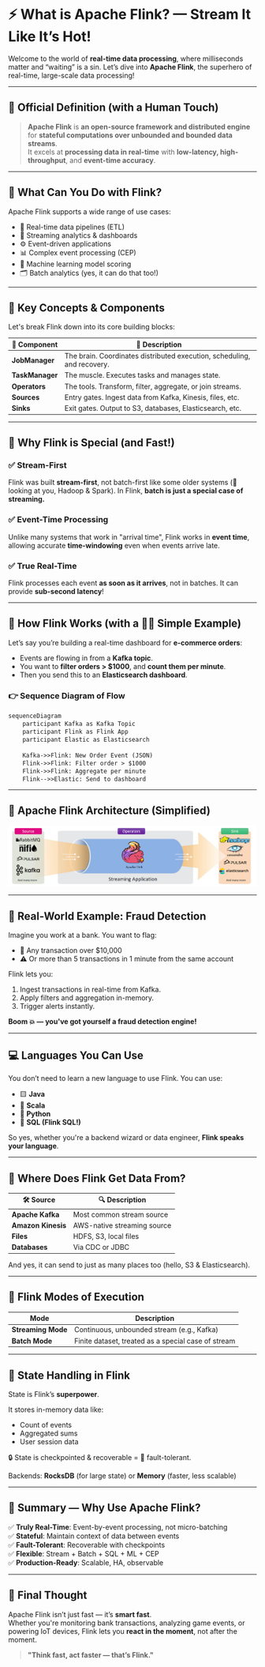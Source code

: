 # ⚡ **What is Apache Flink? — Stream It Like It’s Hot!**

Welcome to the world of **real-time data processing**, where milliseconds matter and “waiting” is a sin. Let’s dive into **Apache Flink**, the superhero of real-time, large-scale data processing!

---

## 📘 Official Definition (with a Human Touch)

> **Apache Flink** is **an open-source framework and distributed engine** for **stateful computations over unbounded and bounded data streams**.  
> It excels at **processing data in real-time** with **low-latency, high-throughput**, and **event-time accuracy**.

---

## 🎯 What Can You Do with Flink?

Apache Flink supports a wide range of use cases:

- 🔄 Real-time data pipelines (ETL)
- 🧠 Streaming analytics & dashboards
- ⚙️ Event-driven applications
- 📊 Complex event processing (CEP)
- 🧪 Machine learning model scoring
- 🗂️ Batch analytics (yes, it can do that too!)

---

## 🧱 Key Concepts & Components

Let's break Flink down into its core building blocks:

| 🔹 Component    | 📌 Description                                                          |
| --------------- | ----------------------------------------------------------------------- |
| **JobManager**  | The brain. Coordinates distributed execution, scheduling, and recovery. |
| **TaskManager** | The muscle. Executes tasks and manages state.                           |
| **Operators**   | The tools. Transform, filter, aggregate, or join streams.               |
| **Sources**     | Entry gates. Ingest data from Kafka, Kinesis, files, etc.               |
| **Sinks**       | Exit gates. Output to S3, databases, Elasticsearch, etc.                |

---

## 🧠 Why Flink is Special (and Fast!)

### ✅ Stream-First

Flink was built **stream-first**, not batch-first like some older systems (👀 looking at you, Hadoop & Spark). In Flink, **batch is just a special case of streaming.**

### ✅ Event-Time Processing

Unlike many systems that work in "arrival time", Flink works in **event time**, allowing accurate **time-windowing** even when events arrive late.

### ✅ True Real-Time

Flink processes each event **as soon as it arrives**, not in batches. It can provide **sub-second latency**!

---

## 🔄 How Flink Works (with a 🧑‍💻 Simple Example)

Let’s say you’re building a real-time dashboard for **e-commerce orders**:

- Events are flowing in from a **Kafka topic**.
- You want to **filter orders > \$1000**, and **count them per minute**.
- Then you send this to an **Elasticsearch dashboard**.

### 👉 Sequence Diagram of Flow

```mermaid
sequenceDiagram
    participant Kafka as Kafka Topic
    participant Flink as Flink App
    participant Elastic as Elasticsearch

    Kafka->>Flink: New Order Event (JSON)
    Flink->>Flink: Filter order > $1000
    Flink->>Flink: Aggregate per minute
    Flink-->>Elastic: Send to dashboard
```

---

## 🧬 Apache Flink Architecture (Simplified)

<div style="text-align: center;">
  <img src="images/apache-flink.png" alt="Apache Flink logo" />
</div>

---

## 🧪 Real-World Example: Fraud Detection

Imagine you work at a bank. You want to flag:

- 🔴 Any transaction over \$10,000
- ⚠️ Or more than 5 transactions in 1 minute from the same account

Flink lets you:

1. Ingest transactions in real-time from Kafka.
2. Apply filters and aggregation in-memory.
3. Trigger alerts instantly.

**Boom 💥 — you've got yourself a fraud detection engine!**

---

## 💻 Languages You Can Use

You don’t need to learn a new language to use Flink. You can use:

- 🟨 **Java**
- 🔷 **Scala**
- 🐍 **Python**
- 💬 **SQL (Flink SQL!)**

So yes, whether you're a backend wizard or data engineer, **Flink speaks your language**.

---

## 💾 Where Does Flink Get Data From?

| 🛠️ Source          | 🔍 Description              |
| ------------------ | --------------------------- |
| **Apache Kafka**   | Most common stream source   |
| **Amazon Kinesis** | AWS-native streaming source |
| **Files**          | HDFS, S3, local files       |
| **Databases**      | Via CDC or JDBC             |

And yes, it can send to just as many places too (hello, S3 & Elasticsearch).

---

## 🧰 Flink Modes of Execution

| Mode               | Description                                         |
| ------------------ | --------------------------------------------------- |
| **Streaming Mode** | Continuous, unbounded stream (e.g., Kafka)          |
| **Batch Mode**     | Finite dataset, treated as a special case of stream |

---

## 🧼 State Handling in Flink

State is Flink’s **superpower**.

It stores in-memory data like:

- Count of events
- Aggregated sums
- User session data

🔒 State is checkpointed & recoverable = 💪 fault-tolerant.

Backends: **RocksDB** (for large state) or **Memory** (faster, less scalable)

---

## 🏁 Summary — Why Use Apache Flink?

✅ **Truly Real-Time**: Event-by-event processing, not micro-batching  
✅ **Stateful**: Maintain context of data between events  
✅ **Fault-Tolerant**: Recoverable with checkpoints  
✅ **Flexible**: Stream + Batch + SQL + ML + CEP  
✅ **Production-Ready**: Scalable, HA, observable

---

## 🎉 Final Thought

Apache Flink isn’t just fast — it’s **smart fast**.  
Whether you're monitoring bank transactions, analyzing game events, or powering IoT devices, Flink lets you **react in the moment**, not after the moment.

> **"Think fast, act faster — that’s Flink."**
